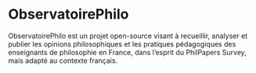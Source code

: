 # ObservatoirePhilo
ObservatoirePhilo est un projet open-source visant à recueillir, analyser et publier les opinions philosophiques et les pratiques pédagogiques des enseignants de philosophie en France, dans l’esprit du PhilPapers Survey, mais adapté au contexte français.
